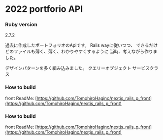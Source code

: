 # 2022 portforio API

### Ruby version
2.7.2

過去に作成したポートフォリオのApiです。
Rails wayに従いつつ、
できるだけどのファイルも薄く、薄く、わかりやすくするように
当時、考えながら作りました。
  
デザインパターンを多く組み込みました。
クエリーオプジェクト
サービスクラス

### How to build
front ReadMe:
[https://github.com/TomohiroHagino/nextjs_rails_p_front](https://github.com/TomohiroHagino/nextjs_rails_p_front)


### How to build
front ReadMe:
[https://github.com/TomohiroHagino/nextjs_rails_p_front](https://github.com/TomohiroHagino/nextjs_rails_p_front)
